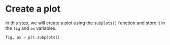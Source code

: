 # Create a plot

In this step, we will create a plot using the `subplots()` function and store it in the `fig` and `ax` variables.

```python
fig, ax = plt.subplots()
```
